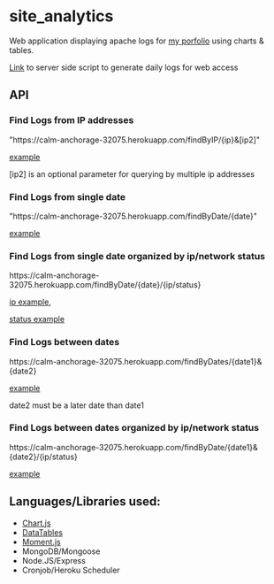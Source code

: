 # site_analytics

Web application displaying apache logs for [my porfolio](https://www.jayclim.com) using charts & tables.

[Link](https://www.github.com/jlxc106/site_watch) to server side script to generate daily logs for web access

## API

### Find Logs from IP addresses
"https://<span></span>calm-anchorage-32075.herokuapp.com/findByIP/{ip}&[ip2]"

[example](https://calm-anchorage-32075.herokuapp.com/findByIP/195.22.127.231)

[ip2] is an optional parameter for querying by multiple ip addresses

### Find Logs from single date
"https://<span></span>calm-anchorage-32075.herokuapp.com/findByDate/{date}"

[example](https://calm-anchorage-32075.herokuapp.com/findByDate/2018-05-16)

### Find Logs from single date organized by ip/network status
https://<span></span>calm-anchorage-32075.herokuapp.com/findByDate/{date}/{ip/status}

[ip example](https://calm-anchorage-32075.herokuapp.com/findByDate/2018-05-16/ip),

[status example](https://calm-anchorage-32075.herokuapp.com/findByDate/2018-05-16/status) 

### Find Logs between dates
https://<span></span>calm-anchorage-32075.herokuapp.com/findByDates/{date1}&{date2}

[example](https://calm-anchorage-32075.herokuapp.com/findByDates/2018-05-16&2019-01-01)

date2 must be a later date than date1

### Find Logs between dates organized by ip/network status
https://<span></span>calm-anchorage-32075.herokuapp.com/findByDate/{date1}&{date2}/{ip/status}

[example](https://calm-anchorage-32075.herokuapp.com/findByDates/2018-05-16&2019-01-01/ip)

## Languages/Libraries used:
* [Chart.js](http://www.chartjs.org/)
* [DataTables](https://datatables.net/)
* [Moment.js](http://momentjs.com/)
* MongoDB/Mongoose
* Node.JS/Express
* Cronjob/Heroku Scheduler
